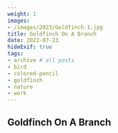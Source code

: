```yaml
---
weight: 1
images:
- /images/2023/Goldfinch-1.jpg
title: Goldfinch On A Branch
date: 2022-07-23
hideExif: true
tags:
- archive # all posts
- bird
- colored-pencil
- goldfinch
- nature
- work
---
```


## Goldfinch On A Branch

